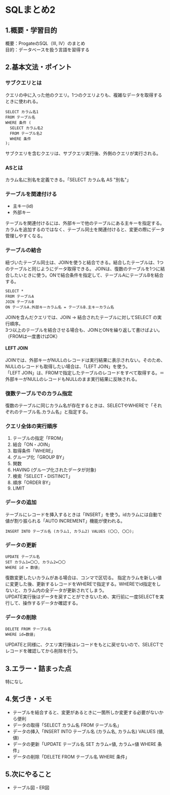 # SQLまとめ2

## 1.概要・学習目的  
概要：ProgateのSQL（III, IV）のまとめ  
目的：データベースを扱う言語を習得する

## 2.基本文法・ポイント  
### サブクエリとは
クエリの中に入った他のクエリ。1つのクエリよりも、複雑なデータを取得するときに使われる。  
```
SELECT カラム名1
FROM テーブル名
WHERE 条件 (
  SELECT カラム名2
  FROM テーブル名2
  WHERE 条件
);
```

サブクエリを含むクエリは、サブクエリ実行後、外側のクエリが実行される。  

### ASとは
カラム名に別名を定義できる。「SELECT カラム名 AS "別名"」  

### テーブルを関連付ける
- 主キー(id) 
- 外部キー  

テーブルを関連付けるには、外部キーで他のテーブルにある主キーを指定する。カラムを追加するのではなく、テーブル同士を関連付けると、変更の際にデータ管理しやすくなる。  

### テーブルの結合 
紐づいたテーブル同士は、JOINを使うと結合できる。結合したテーブルは、1つのテーブルと同じようにデータ取得できる。
JOINは、復数のテーブルを1つに結合したいときに使う。ONで結合条件を指定して、テーブルAにテーブルBを結合する。  
```
SELECT *
FROM テーブルA
JOIN テーブルB
ON テーブルA.外部キーカラム名 = テーブルB.主キーカラム名 
```

JOINを含んだクエリでは、JOIN →  結合されたテーブルに対してSELECT の実行順序。  
3つ以上のテーブルを結合させる場合も、JOINとONを繰り返して書けばよい。（FROMは一度書けばOK）  

#### LEFT JOIN
JOINでは、外部キーがNULLのレコードは実行結果に表示されない。そのため、NULLのレコードも取得したい場合は、「LEFT JOIN」を使う。  
「LEFT JOIN」は、FROMで指定したテーブルのレコードをすべて取得する。＝外部キーがNULLのレコードもNULLのまま実行結果に反映される。

### 復数テーブルでのカラム指定
復数のテーブルに同じカラム名が存在するときは、SELECTやWHEREで「それぞれのテーブル名.カラム名」と指定する。

### クエリ全体の実行順序
1. テーブルの指定「FROM」  
2. 結合「ON・JOIN」  
3. 取得条件「WHERE」  
4. グループ化「GROUP BY」  
5. 関数  
6. HAVING (グループ化されたデータが対象)  
7. 検索「SELECT・DISTINCT」  
8. 順序「ORDER BY」  
9. LIMIT  

### データの追加
テーブルにレコードを挿入するときは「INSERT」を使う。idカラムには自動で値が割り振られる「AUTO INCREMENT」機能が使われる。
```
INSERT INTO テーブル名 (カラム1, カラム2) VALUES (〇〇, 〇〇);
```

### データの更新   
```
UPDATE テーブル名 
SET カラム1=〇〇, カラム2=〇〇
WHERE id = 数値;
```

復数変更したいカラムがある場合は、コンマで区切る。
指定カラムを新しい値に変更した後、更新するレコードをWHEREで指定する。WHEREでid指定をしないと、カラム内の全データが更新されてしまう。    
UPDATE実行後はデータを戻すことができないため、実行前に一度SELECTを実行して、操作するデータか確認する。

### データの削除
```
DELETE FROM テーブル名
WHERE id=数値;
```

UPDATEと同様に、クエリ実行後はレコードをもとに戻せないので、SELECTでレコードを確認してから削除を行う。

## 3.エラー・詰まった点  
特になし  

## 4.気づき・メモ  
- テーブルを結合すると、変更があるときに一箇所しか変更する必要がないから便利
- データの取得「SELECT カラム名 FROM テーブル名」  
- データの挿入「INSERT INTO テーブル名 (カラム名, カラム名) VALUES (値, 値)
- データの更新「UPDATE テーブル名 SET カラム=値, カラム=値 WHERE 条件」
- データの削除「DELETE FROM テーブル名 WHERE 条件」

## 5.次にやること  
- テーブル図・ER図
